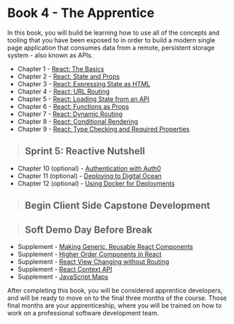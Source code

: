 # Book 4 - The Apprentice

In this book, you will build be learning how to use all of the concepts and tooling that you have been exposed to in order to build a modern single page application that consumes data from a remote, persistent storage system - also known as APIs.

* Chapter 1 - [React: The Basics](./chapters/REACT_BASICS.md)
* Chapter 2 - [React: State and Props](./chapters/COMPONENT_STATE_PROPS.md)
* Chapter 3 - [React: Expressing State as HTML](./chapters/REACT_STATE_EXPRESSION.md)
* Chapter 4 - [React: URL Routing](./chapters/REACT_ROUTING.md)
* Chapter 5 - [React: Loading State from an API](./chapters/REACT_INITIAL_STATE.md)
* Chapter 6 - [React: Functions as Props](./chapters/FUNCTIONS_AS_PROPS.md)
* Chapter 7 - [React: Dynamic Routing](./chapters/REACT_DYNAMIC_ROUTING.md)
* Chapter 8 - [React: Conditional Rendering](./chapters/REACT_CONDITIONAL_RENDERING.md)
* Chapter 9 - [React: Type Checking and Required Properties](./chapters/REACT_TYPE_CHECKING.md)

> ## Sprint 5: Reactive Nutshell

* Chapter 10 (optional) - [Authentication with Auth0](https://auth0.com/blog/reactjs-authentication-tutorial/)
* Chapter 11 (optional) - [Deploying to Digital Ocean](./chapters/DIGITAL_OCEAN.md)
* Chapter 12 (optional) - [Using Docker for Deployments](./chapters/DOCKER_INTRO.md)

> ## **Begin Client Side Capstone Development**

> ## Soft Demo Day Before Break

* Supplement - [Making Generic, Reusable React Components](./chapters/REACT_REUSABLE_COMPONENTS.md)
* Supplement - [Higher Order Components in React](./chapters/REACT_HOC.md)
* Supplement - [React View Changing without Routing](./chapters/REACT_DYNAMIC_ROUTING.md)
* Supplement - [React Context API](./chapters/REACT_CONTEXT_API.md)
* Supplement - [JavaScript Maps](./chapters/JS_MAPS.md)

After completing this book, you will be considered apprentice developers, and will be ready to move on to the final three months of the course. Those final months are your apprenticeship, where you will be trained on how to work on a professional software development team.
